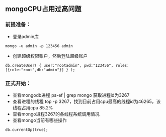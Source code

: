 ## mongoCPU占用过高问题
### 前提准备：
- 登录admin库
```
mongo -u admin -p 123456 admin
```
- 创建超级权限账户，然后登陆超级账户
```
db.createUser( { user:"rootadmin", pwd:"123456", roles:[{role:"root",db:"admin"}] } );
```

### 正式开始：
- 查看mongodb进程 ps-ef | grep mongo 获取进程id为3267
-  查看进程的线程 top -p 3267，找到目前占用cpu最高的线程id为46265，该线程占用cpu 85.2%
- 查看mongo进程3267的各线程系统调用情况  
- 查看mongo当前有哪些操作
```
db.currentOp(true);
```